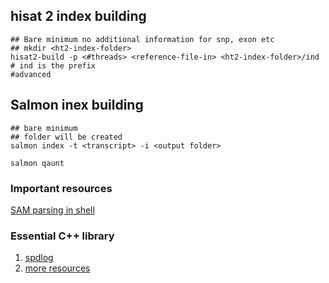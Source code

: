 ## hisat 2 index building 
```
## Bare minimum no additional information for snp, exon etc
## mkdir <ht2-index-folder>
hisat2-build -p <#threads> <reference-file-in> <ht2-index-folder>/ind
# ind is the prefix
#advanced
```
## Salmon inex building
```
## bare minimum
## folder will be created
salmon index -t <transcript> -i <output folder> 

```

```
salmon qaunt 
```

### Important resources
[SAM parsing in shell](http://www4.ncsu.edu/~rosswhet/BIT815/Overview/Week2/SAMformatAndCLtools.pdf)

### Essential C++ library
1. [spdlog](https://github.com/gabime/spdlog/)
2. [more resources](https://github.com/rigtorp/awesome-modern-cpp)